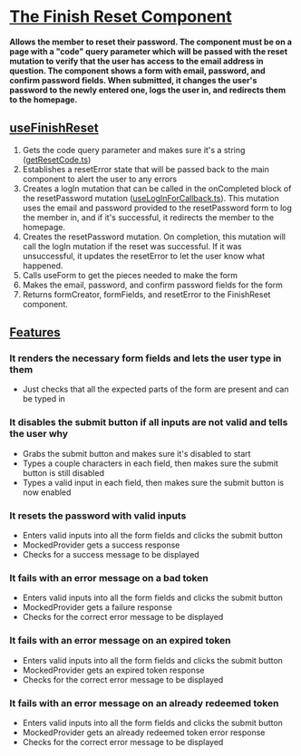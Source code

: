# [The Finish Reset Component](FinishReset.tsx)

**Allows the member to reset their password. The component must be on a page with a "code" query parameter which will be passed with the reset mutation to verify that the user has access to the email address in question. The component shows a form with email, password, and confirm password fields. When submitted, it changes the user's password to the newly entered one, logs the user in, and redirects them to the homepage.**

## [useFinishReset](useFinishReset.ts)

1. Gets the code query parameter and makes sure it's a string ([getResetCode.ts](./getResetCode.ts))
1. Establishes a resetError state that will be passed back to the main component to alert the user to any errors
1. Creates a logIn mutation that can be called in the onCompleted block of the resetPassword mutation ([useLogInForCallback.ts](./useLogInForCallback.ts)). This mutation uses the email and password provided to the resetPassword form to log the member in, and if it's successful, it redirects the member to the homepage.
1. Creates the resetPassword mutation. On completion, this mutation will call the logIn mutation if the reset was successful. If it was unsuccessful, it updates the resetError to let the user know what happened.
1. Calls useForm to get the pieces needed to make the form
1. Makes the email, password, and confirm password fields for the form
1. Returns formCreator, formFields, and resetError to the FinishReset component.

## [Features](FinishReset.test.tsx)

### It renders the necessary form fields and lets the user type in them

- Just checks that all the expected parts of the form are present and can be typed in

### It disables the submit button if all inputs are not valid and tells the user why

- Grabs the submit button and makes sure it's disabled to start
- Types a couple characters in each field, then makes sure the submit button is still disabled
- Types a valid input in each field, then makes sure the submit button is now enabled

### It resets the password with valid inputs

- Enters valid inputs into all the form fields and clicks the submit button
- MockedProvider gets a success response
- Checks for a success message to be displayed

### It fails with an error message on a bad token

- Enters valid inputs into all the form fields and clicks the submit button
- MockedProvider gets a failure response
- Checks for the correct error message to be displayed

### It fails with an error message on an expired token

- Enters valid inputs into all the form fields and clicks the submit button
- MockedProvider gets an expired token response
- Checks for the correct error message to be displayed

### It fails with an error message on an already redeemed token

- Enters valid inputs into all the form fields and clicks the submit button
- MockedProvider gets an already redeemed token error response
- Checks for the correct error message to be displayed
